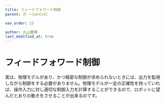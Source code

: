 ```yaml
---
title: フィードフォワード制御
parent: 万 ーControl

nav_order: 15

author: 丸山響輝
last_modified_at: true
---
```


# **フィードフォワード制御**

実は、物理モデルがあり、かつ精密な制御が求められないときには、出力を監視しながら制御をする必要がありません。物理モデルが一定の正確性を持っていれば、操作入力に対し適切な制御入力を計算することができるので、ロボットに望んだとおりの動きをさせることが出来るのです。
